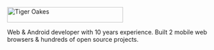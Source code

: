 <img src="https://tigeroakes.com/logo_text.svg" alt="Tiger Oakes" width="270" height="36">

Web & Android developer with 10 years experience. Built 2 mobile web browsers & hundreds of open source projects.
